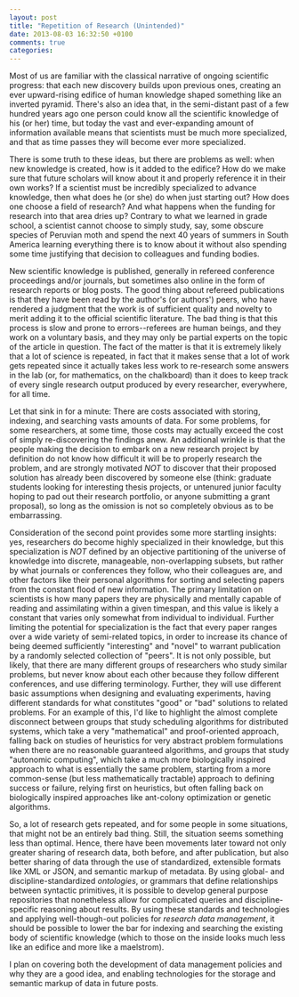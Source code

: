 ```yaml
---
layout: post
title: "Repetition of Research (Unintended)"
date: 2013-08-03 16:32:50 +0100
comments: true
categories: 
---
```

Most of us are familiar with the classical narrative of ongoing scientific
progress: that each new discovery builds upon previous ones, creating an ever
upward-rising edifice of human knowledge shaped something like an inverted
pyramid. There's also an idea that, in the semi-distant past of a few hundred
years ago one person could know all the scientific knowledge of his (or her)
time, but today the vast and ever-expanding amount of information available
means that scientists must be much more specialized, and that as time passes
they will become ever more specialized.

There is some truth to these ideas, but there are problems as well: when new
knowledge is created, how is it added to the edifice? How do we make sure that
future scholars will know about it and properly reference it in their own works?
If a scientist must be incredibly specialized to advance knowledge, then what
does he (or she) do when just starting out? How does one choose a field of
research? And what happens when the funding for research into that area dries
up? Contrary to what we learned in grade school, a scientist cannot choose to
simply study, say, some obscure species of Peruvian moth and spend the next 40
years of summers in South America learning everything there is to know about it
without also spending some time justifying that decision to colleagues and
funding bodies.

<!--more-->

New scientific knowledge is published, generally in refereed conference
proceedings and/or journals, but sometimes also online in the form of research
reports or blog posts. The good thing about refereed publications is that they
have been read by the author's (or authors') peers, who have rendered
a judgment that the work is of sufficient quality and novelty to merit adding
it to the official scientific literature. The bad thing is that this process is
slow and prone to errors--referees are human beings, and they work on
a voluntary basis, and they may only be partial experts on the topic of the
article in question. The fact of the matter is that it is extremely likely that
a lot of science is repeated, in fact that it makes sense that a lot of work
gets repeated since it actually takes less work to re-research some answers in
the lab (or, for mathematics, on the chalkboard) than it does to keep track of
every single research output produced by every researcher, everywhere, for all
time.

Let that sink in for a minute: There are costs associated with storing,
indexing, and searching vasts amounts of data. For some problems, for some
researchers, at some time, those costs may actually exceed the cost of simply
re-discovering the findings anew. An additional wrinkle is that the people
making the decision to embark on a new research project by definition do not
know how difficult it will be to properly research the problem, and are strongly
motivated *NOT* to discover that their proposed solution has already been
discovered by someone else (think: graduate students looking for interesting
thesis projects, or untenured junior faculty hoping to pad out their research
portfolio, or anyone submitting a grant proposal), so long as the omission is
not so completely obvious as to be embarrassing.

Consideration of the second point provides some more startling insights: yes,
researchers do become highly specialized in their knowledge, but this
specialization is *NOT* defined by an objective partitioning of the universe of
knowledge into discrete, manageable, non-overlapping subsets, but rather by
what journals or conferences they follow, who their colleagues are, and other
factors like their personal algorithms for sorting and selecting papers from
the constant flood of new information. The primary limitation on scientists is
how many papers they are physically and mentally capable of reading and
assimilating within a given timespan, and this value is likely a constant that
varies only somewhat from individual to individual. Further limiting the
potential for specialization is the fact that every paper ranges over a wide
variety of semi-related topics, in order to increase its chance of being deemed
sufficiently "interesting" and "novel" to warrant publication by a randomly
selected collection of "peers". It is not only possible, but likely, that there
are many different groups of researchers who study similar problems, but never
know about each other because they follow different conferences, and use
differing terminology. Further, they will use different basic assumptions when
designing and evaluating experiments, having different standards for what
constitutes "good" or "bad" solutions to related problems. For an example of
this, I'd like to highlight the almost complete disconnect between groups that
study scheduling algorithms for distributed systems, which take a very
"mathematical" and proof-oriented approach, falling back on studies of
heuristics for very abstract problem formulations when there are no reasonable
guaranteed algorithms, and groups that study "autonomic computing", which take
a much more biologically inspired approach to what is essentially the same
problem, starting from a more common-sense (but less mathematically tractable)
approach to defining success or failure, relying first on heuristics, but often
falling back on biologically inspired approaches like ant-colony optimization
or genetic algorithms.

So, a lot of research gets repeated, and for some people in some situations,
that might not be an entirely bad thing. Still, the situation seems something
less than optimal. Hence, there have been movements later toward not only
greater sharing of research data, both before, and after publication, but also
better sharing of data through the use of standardized, extensible formats like
XML or JSON, and semantic markup of metadata. By using global- and
discipline-standardized *ontologies*, or grammars that define relationships
between syntactic primitives, it is possible to develop general purpose
repositories that nonetheless allow for complicated queries and
discipline-specific reasoning about results. By using these standards and
technologies and applying well-though-out policies for *research data
management*, it should be possible to lower the bar for indexing and searching
the existing body of scientific knowledge (which to those on the inside looks
much less like an edifice and more like a maelstrom).

I plan on covering both the development of data management policies and why they
are a good idea, and enabling technologies for the storage and semantic markup
of data in future posts.
